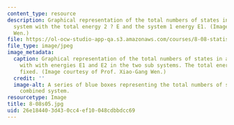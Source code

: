```yaml
---
content_type: resource
description: Graphical representation of the total numbers of states in the combined
  system with the total energy 2 ? E and the system 1 energy E1. (Image by Prof. Xiao-Gang
  Wen.)
file: https://ol-ocw-studio-app-qa.s3.amazonaws.com/courses/8-08-statistical-physics-ii-spring-2005/26e184403d430cc4ef10048cdbbdcc69_8-08s05.jpg
file_type: image/jpeg
image_metadata:
  caption: Graphical representation of the total numbers of states in a combined system
    with with energies E1 and E2 in the two sub systems. The total energy E1+E2 is
    fixed. (Image courtesy of Prof. Xiao-Gang Wen.)
  credit: ''
  image-alt: A series of blue boxes representing the total numbers of states in a
    combined system.
resourcetype: Image
title: 8-08s05.jpg
uid: 26e18440-3d43-0cc4-ef10-048cdbbdcc69
---
```

